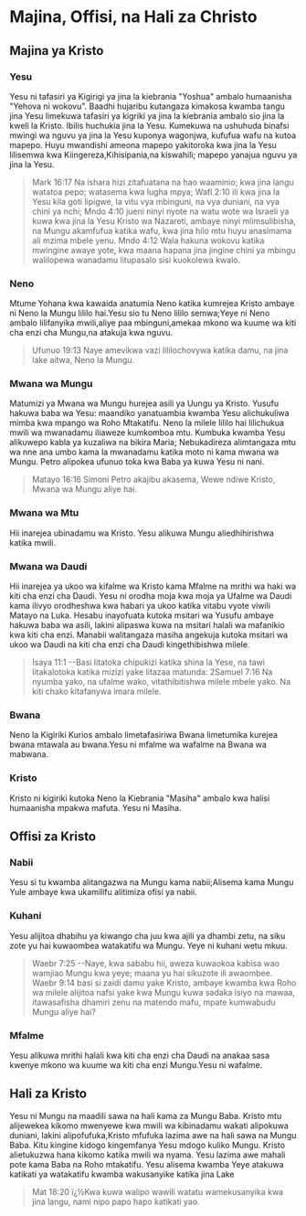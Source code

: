 # Majina&#44; Offisi&#44; na Hali za Christo
## Majina ya Kristo
### Yesu
 Yesu ni tafasiri ya Kigirigi ya jina la kiebrania "Yoshua" ambalo humaanisha "Yehova ni wokovu". Baadhi hujaribu kutangaza kimakosa kwamba tangu jina Yesu limekuwa tafasiri ya kigriki ya jina la kiebrania ambalo sio jina la kweli la Kristo. Ibilis huchukia jina la Yesu. Kumekuwa na ushuhuda binafsi mwingi wa nguvu ya jina la Yesu kuponya wagonjwa&#44; kufufua wafu na kutoa mapepo. Huyu mwandishi ameona mapepo yakitoroka kwa jina la Yesu lilisemwa kwa Kiingereza&#44;Kihisipania&#44;na kiswahili; mapepo yanajua nguvu ya jina la Yesu.
> Mark 16:17 Na ishara hizi zitafuatana na hao waaminio; kwa jina langu watatoa pepo; watasema kwa lugha mpya;
> Wafl 2:10 ili kwa jina la Yesu kila goti lipigwe&#44; la vitu vya mbinguni&#44; na vya duniani&#44; na vya chini ya nchi;
> Mndo 4:10 jueni ninyi nyote na watu wote wa Israeli ya kuwa kwa jina la Yesu Kristo wa Nazareti&#44; ambaye ninyi mlimsulibisha&#44; na Mungu akamfufua katika wafu&#44; kwa jina hilo mtu huyu anasimama ali mzima mbele yenu.
> Mndo 4:12 Wala hakuna wokovu katika mwingine awaye yote&#44; kwa maana hapana jina jingine chini ya mbingu walilopewa wanadamu litupasalo sisi kuokolewa kwalo.
### Neno
 Mtume Yohana kwa kawaida anatumia Neno katika kumrejea Kristo ambaye ni Neno la Mungu lililo hai.Yesu sio tu Neno lililo semwa;Yeye ni Neno ambalo lilifanyika mwili&#44;aliye paa mbinguni&#44;amekaa mkono wa kuume wa kiti cha enzi cha Mungu&#44;na atakuja kwa nguvu.
> Ufunuo 19:13 Naye amevikwa vazi lililochovywa katika damu&#44; na jina lake aitwa&#44; Neno la Mungu.
### Mwana wa Mungu
 Matumizi ya Mwana wa Mungu hurejea asili ya Uungu ya Kristo. Yusufu hakuwa baba wa Yesu: maandiko yanatuambia kwamba Yesu alichukuliwa mimba kwa mpango wa Roho Mtakatifu. Neno la milele lililo hai lilichukua mwili wa mwanadamu iliaweze kumkomboa mtu. Kumbuka kwamba Yesu alikuwepo kabla ya kuzaliwa na bikira Maria; Nebukadireza alimtangaza mtu wa nne ana umbo kama la mwanadamu katika moto ni kama mwana wa Mungu. 
 Petro alipokea ufunuo toka kwa Baba ya kuwa Yesu ni nani.
> Matayo 16:16 Simoni Petro akajibu akasema&#44; Wewe ndiwe Kristo&#44; Mwana wa Mungu aliye hai.
### Mwana wa Mtu
 Hii inarejea ubinadamu wa Kristo. Yesu alikuwa Mungu aliedhihirishwa katika mwili.
### Mwana wa Daudi
 Hii inarejea ya ukoo wa kifalme wa Kristo kama Mfalme na mrithi wa haki wa kiti cha enzi cha Daudi. Yesu ni orodha moja kwa moja ya Ufalme wa Daudi kama ilivyo orodheshwa kwa habari ya ukoo katika vitabu vyote viwili Matayo na Luka. Hesabu inayofuata kutoka msitari wa Yusufu ambaye hakuwa baba wa asili&#44; lakini alipaswa kuwa na msitari halali wa mafanikio kwa kiti cha enzi. Manabii walitangaza masiha angekuja kutoka msitari wa ukoo wa Daudi na kiti cha enzi cha Daudi kingethibishwa milele.
> Isaya 11:1 --Basi litatoka chipukizi katika shina la Yese&#44; na tawi litakalotoka katika mizizi yake litazaa matunda:
> 2Samuel 7:16 Na nyumba yako&#44; na ufalme wako&#44; vitathibitishwa milele mbele yako. Na kiti chako kitafanywa imara milele.
### Bwana
 Neno la Kigiriki Kurios ambalo limetafasiriwa Bwana limetumika kurejea bwana mtawala au bwana.Yesu ni mfalme wa wafalme na Bwana wa mabwana. 
### Kristo
 Kristo ni kigiriki kutoka Neno la Kiebrania "Masiha" ambalo kwa halisi humaanisha mpakwa mafuta. Yesu ni Masiha. 
## Offisi za Kristo
### Nabii
 Yesu si tu kwamba alitangazwa na Mungu kama nabii;Alisema kama Mungu Yule ambaye kwa ukamilifu alitimiza ofisi ya nabii.
### Kuhani
 Yesu alijitoa dhabihu ya kiwango cha juu kwa ajili ya dhambi zetu&#44; na siku zote yu hai kuwaombea watakatifu wa Mungu. Yeye ni kuhani wetu mkuu.
> Waebr 7:25 --Naye&#44; kwa sababu hii&#44; aweza kuwaokoa kabisa wao wamjiao Mungu kwa yeye; maana yu hai sikuzote ili awaombee.
 Waebr 9:14 basi si zaidi damu yake Kristo&#44; ambaye kwamba kwa Roho wa milele alijitoa nafsi yake kwa Mungu kuwa sadaka isiyo na mawaa&#44; itawasafisha dhamiri zenu na matendo mafu&#44; mpate kumwabudu Mungu aliye hai?
### Mfalme
 Yesu alikuwa mrithi halali kwa kiti cha enzi cha Daudi na anakaa sasa kwenye mkono wa kuume wa kiti cha enzi Mungu.Yesu ni wafalme.
## Hali za Kristo
 Yesu ni Mungu na maadili sawa na hali kama za Mungu Baba. Kristo mtu alijewekea kikomo mwenyewe kwa mwili wa kibinadamu wakati alipokuwa duniani&#44; lakini alipofufuka&#44;Kristo mfufuka lazima awe na hali sawa na Mungu Baba. Kitu kingine kidogo kingemfanya Yesu mdogo kuliko Mungu. Kristo alietukuzwa hana kikomo katika mwili wa nyama. Yesu lazima awe mahali pote kama Baba na Roho mtakatifu. Yesu alisema kwamba Yeye atakuwa katikati ya watakatifu kwamba wakusanyike katika jina Lake 
> Mat 18:20 ï¿½Kwa kuwa walipo wawili watatu wamekusanyika kwa jina langu&#44; nami nipo papo hapo katikati yao.